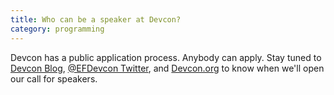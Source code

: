 ```yaml
---
title: Who can be a speaker at Devcon?
category: programming
---
```

Devcon has a public application process. Anybody can apply. Stay tuned to [Devcon Blog](https://blog.ethereum.org/category/devcon/), [@EFDevcon Twitter](https://twitter.com/EFDevcon), and [Devcon.org](https://devcon.org) to know when we'll open our call for speakers.